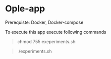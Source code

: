 # Ople-app

Prerequiste: 
Docker, Docker-compose 

To execute this app execute following commands

>chmod 755 exeperiments.sh

>./experiments.sh 

